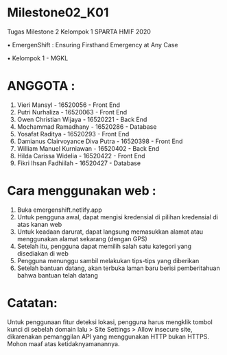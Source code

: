 # Milestone02_K01
Tugas Milestone 2 Kelompok 1 SPARTA HMIF 2020

• EmergenShift : Ensuring Firsthand Emergency at Any Case

• Kelompok 1 - MGKL

# ANGGOTA :
1. Vieri Mansyl 			                - 16520056 - Front End
2. Putri Nurhaliza 				            - 16520063 - Front End
3. Owen Christian Wijaya 	      		  - 16520221 - Back End
4. Mochammad Ramadhany 	            	- 16520286 - Database
5. Yosafat Raditya 			            	- 16520293 - Front End
6. Damianus Clairvoyance Diva Putra 	- 16520398 - Front End
7. William Manuel Kurniawan 	      	- 16520402 - Back End
8. Hilda Carissa Widelia 		        	- 16520422 - Front End
9. Fikri Ihsan Fadhiilah 		         	- 16520427 - Database

# Cara menggunakan web :
1. Buka emergenshift.netlify.app
2. Untuk pengguna awal, dapat mengisi kredensial di pilihan kredensial di atas kanan web
3. Untuk keadaan darurat, dapat langsung memasukkan alamat atau menggunakan alamat sekarang (dengan GPS)
4. Setelah itu, pengguna dapat memilih salah satu kategori yang disediakan di web
5. Pengguna menunggu sambil melakukan tips-tips yang diberikan
6. Setelah bantuan datang, akan terbuka laman baru berisi pemberitahuan bahwa bantuan telah datang

# Catatan:
Untuk penggunaan fitur deteksi lokasi, pengguna harus mengklik tombol kunci di sebelah domain lalu > Site Settings > Allow insecure site, dikarenakan pemanggilan API yang menggunakan HTTP bukan HTTPS. Mohon maaf atas ketidaknyamanannya.
